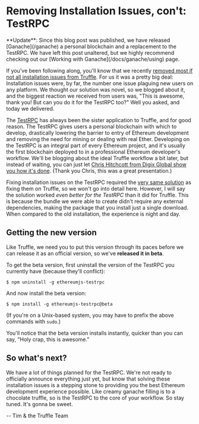 # Removing Installation Issues, con't: TestRPC

<p class="alert alert-info">
**Update**: Since this blog post was published, we have released [Ganache](/ganache) a personal blockchain and a replacement to the TestRPC. We have left this post unaltered, but we highly recommend checking out our [Working with Ganache](/docs/ganache/using) page.
</p>

If you've been following along, you'll know that we recently [removed most if not all installation issues from Truffle](/blog/how-were-making-installation-issues-a-thing-of-the-past). For us it was a pretty big deal: Installation issues were, by far, the number one issue plaguing new users on any platform. We thought our solution was novel, so we blogged about it, and the biggest reaction we received from users was, "This is awesome, thank you! But can you do it for the TestRPC too?" Well you asked, and today we delivered.

The [TestRPC](https://github.com/ethereumjs/testrpc) has always been the sister application to Truffle, and for good reason. The TestRPC gives users a personal blockchain with which to develop, drastically lowering the barrier to entry of Ethereum development and removing the need for mining or dealing with real Ether. Developing on the TestRPC is an integral part of every Ethereum project, and it's usually the first blockchain deployed to in a professional Ethereum developer's workflow. We'll be blogging about the ideal Truffle workflow a bit later, but instead of waiting, you can just let [Chris Hitchcott from Digix Global show you how it's done](https://youtu.be/SFW6W-DIdIo?t=1079). (Thank you Chris, this was a great presentation.)

Fixing installation issues on the TestRPC required the [very same solution](/blog/how-were-making-installation-issues-a-thing-of-the-past) as fixing them on Truffle, so we won't go into detail here. However, I will say the solution worked _even better for the TestRPC_ than it did for Truffle. This is because the bundle we were able to create didn't require any external dependencies, making the package that you install just a single download. When compared to the old installation, the experience is night and day.

## Getting the new version

Like Truffle, we need you to put this version through its paces before we can release it as an official version, so we've **released it in beta**.

To get the beta version, first uninstall the version of the TestRPC you currently have (because they'll conflict):

```
$ npm uninstall -g ethereumjs-testrpc
```

And now install the beta version:

```
$ npm install -g ethereumjs-testrpc@beta
```

(If you're on a Unix-based system, you may have to prefix the above commands with `sudo`.)

You'll notice that the beta version installs instantly, quicker than you can say, "Holy crap, this is awesome."

## So what's next?

We have a lot of things planned for the TestRPC. We're not ready to officially announce everything just yet, but know that solving these installation issues is a stepping stone to providing you the best Ethereum development experience possible. Like creamy ganache filling is to a chocolate truffle, so is the TestRPC to the core of your workflow. So stay tuned. It's gonna be sweet.

-- Tim & the Truffle Team
